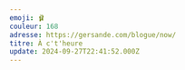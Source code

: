 ```yaml
---
emoji: 🩰
couleur: 168
adresse: https://gersande.com/blogue/now/
titre: À c't'heure
update: 2024-09-27T22:41:52.000Z
---
```

